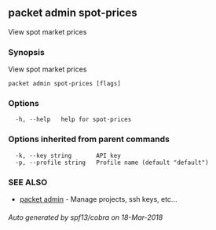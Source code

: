 ## packet admin spot-prices

View spot market prices

### Synopsis

View spot market prices

```
packet admin spot-prices [flags]
```

### Options

```
  -h, --help   help for spot-prices
```

### Options inherited from parent commands

```
  -k, --key string       API key
  -p, --profile string   Profile name (default "default")
```

### SEE ALSO

* [packet admin](packet_admin.md)	 - Manage projects, ssh keys, etc...

###### Auto generated by spf13/cobra on 18-Mar-2018
